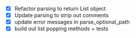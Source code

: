 - [x] Refactor parsing to return List object
- [x] Update parsing to strip out comments
- [x] update error messages in parse_optional_path
- [x] build out list popping methods + tests
